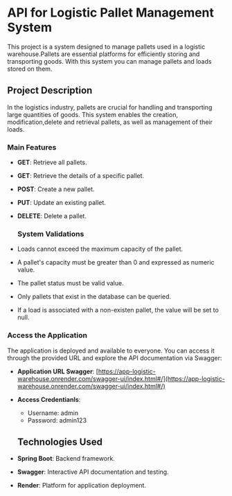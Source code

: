 # API for Logistic Pallet Management System
This project is a system designed to manage pallets used in a logistic warehouse.Pallets are essential
platforms for efficiently storing and transporting goods. With this system you can manage pallets and loads stored on them.

## Project Description
In the logistics industry, pallets are crucial for handling and transporting large quantities of goods.
This system enables the creation, modification,delete and retrieval pallets, as well as management of their loads.

### Main Features
- **GET**: Retrieve all pallets.
- **GET**: Retrieve the details of a specific pallet.
-  **POST**: Create a new pallet.
-  **PUT**: Update an existing pallet.
-  **DELETE**: Delete a pallet.

   ### System Validations
-  Loads cannot exceed the maximum capacity of the pallet.
-  A pallet's capacity must be greater than 0 and expressed as numeric value.
-  The pallet status must be valid value.
-  Only pallets that exist in the database can be queried.
-  If a load is associated with a non-existen pallet, the value will be set to null. 

### Access the Application

The application is deployed and available to everyone. You can access it through the provided URL and explore the API documentation via Swagger:

- **Application URL Swagger**: [https://app-logistic-warehouse.onrender.com/swagger-ui/index.html#/](https://app-logistic-warehouse.onrender.com/swagger-ui/index.html#/)
- **Access Credentianls**:
   - Username: admin
   - Password: admin123

  ## Technologies Used

- **Spring Boot**: Backend framework.
- **Swagger**: Interactive API documentation and testing.
- **Render**: Platform for application deployment.
